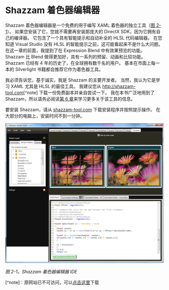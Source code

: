 # Shazzam 着色器编辑器

Shazzam 着色器编辑器是一个免费的用于编写 XAML 着色器的独立工具（[图 2-1]()）。
如果您安装了它，您就不需要再安装那庞大的 DirectX SDK，因为它拥有自己的编译器。
它包含了一个具有智能提示和自动补全的 HLSL 代码编辑器。
在您知道 Visual Studio 没有 HLSL 的智能提示之前，这可能看起来不是什么大问题。
在这一章的前面，我提到了在 Expression Blend 中有效果预览的功能。
Shazzam 比 Blend 做得更加好，具有一系列的预留、动画和比较功能。
Shazzam 已经有 4 年的历史了，在全球拥有数千名的用户。
基本在市面上每一本的 Silverlight 书籍都会推荐它作为着色器工具。

我必须告诉您，基于诚实，我是 Shazzam 的主要开发者。
当然，我认为它是学习 XAML 尤其是 HLSL 的最佳工具。
我建议您从 <http://shazzam-tool.com>[^note] 下载一份免费副本并亲自尝试一下。
我在本书广泛地用到了 Shazzam，所以请务必阅读[第 6 章]()来学习更多关于该工具的信息。

要安装 Shazzam，请从 [shazzam-tool.com](http://shazzam-tool.com) 下载安装程序并按照提示操作。
在大部分的电脑上，安装时间不到一分钟。

![Shazzam Shader Editor IDE](images/image-2-1.png)

*图 2-1。Shazzam 着色器编辑器 IDE*

[^note]：原网站已不可访问，可以[点击这里](../tools/Shazzam_v1.5.Setup.exe)下载